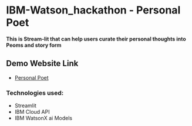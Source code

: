 # IBM-Watson_hackathon - Personal Poet

**This is Stream-lit that can help users curate their personal thoughts into Peoms and story form**

## Demo Website Link 

- [Personal Poet](https://personal-poet.streamlit.app/)

### Technologies used:
- Streamlit
- IBM Cloud API
- IBM WatsonX ai Models
